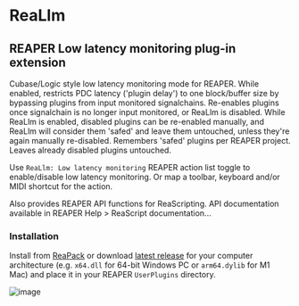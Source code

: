 # ReaLlm

## REAPER Low latency monitoring plug-in extension

Cubase/Logic style low latency monitoring mode for REAPER. While enabled, restricts PDC latency ('plugin delay') to one block/buffer size by bypassing plugins from input monitored signalchains. Re-enables plugins once signalchain is no longer input monitored, or ReaLlm is disabled. While ReaLlm is enabled, disabled plugins can be re-enabled manually, and ReaLlm will consider them 'safed' and leave them untouched, unless they're again manually re-disabled. Remembers 'safed' plugins per REAPER project. Leaves already disabled plugins untouched.

Use `ReaLlm: Low latency monitoring` REAPER action list toggle to enable/disable low latency monitoring. Or map a toolbar, keyboard and/or MIDI shortcut for the action.

Also provides REAPER API functions for ReaScripting.
API documentation available in REAPER Help > ReaScript documentation...

### Installation 

Install from [ReaPack](https://reapack.com) or download [latest release](https://github.com/ak5k/reallm/releases/latest) for your computer architecture (e.g. `x64.dll` for 64-bit Windows PC or `arm64.dylib` for M1 Mac) and place it in your REAPER `UserPlugins` directory.

![image](https://i.imgur.com/iKHyQXb.gif)